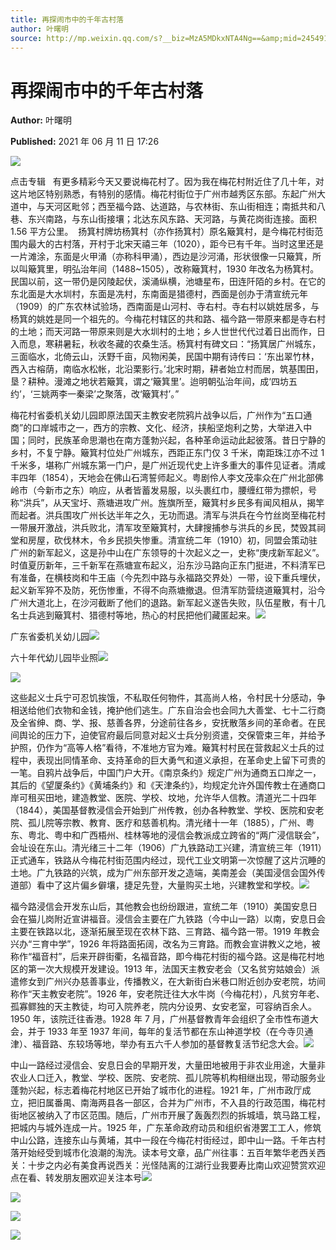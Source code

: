 ```yaml
---
title: 再探闹市中的千年古村落
author: 叶曙明
source: http://mp.weixin.qq.com/s?__biz=MzA5MDkxNTA4Ng==&amp;mid=2454911150&amp;idx=1&amp;sn=233d6d1d80e50bf119835cbf297d05da&amp;chksm=87a230cfb0d5b9d95da9e2fd03381a85b82c67975c8e98bf73736368dcc1f7da8677bb96605e#rd
---
```


# 再探闹市中的千年古村落

**Author:** 叶曙明

**Published:** 2021 年 06 月 11 日 17:26

![](https://mmbiz.qpic.cn/mmbiz_gif/Ljib4So7yuWiatGiapD46vqo7m44T8eaq8ibBdQ4X4vb5IjbXPz1oqBTMviaFP6jIJyQee86FMQ2piadtP4aLUjhJk5g/640?wx_fmt=gif)

点击专辑   有更多精彩今天又要说梅花村了。因为我在梅花村附近住了几十年，对这片地区特别熟悉，有特别的感情。梅花村街位于广州市越秀区东部。东起广州大道中，与天河区毗邻；西至福今路、达道路，与农林街、东山街相连；南抵共和八巷、东兴南路，与东山街接壤；北达东风东路、天河路，与黄花岗街连接。面积 1.56 平方公里。  扬箕村牌坊杨箕村（亦作扬箕村）原名簸箕村，是今梅花村街范围内最大的古村落，开村于北宋天禧三年（1020），距今已有千年。当时这里还是一片滩涂，东面是火甲涌（亦称科甲涌），西边是沙河涌，形状很像一只簸箕，所以叫簸箕里，明弘治年间（1488~1505），改称簸箕村，1930 年改名为杨箕村。民国以前，这一带仍是冈陵起伏，溪涌纵横，池塘星布，田连阡陌的乡村。在它的东北面是大水圳村，东面是冼村，东南面是猎德村，西面是创办于清宣统元年（1909）的广东农林试验场，西南面是山河村、寺右村。寺右村以姚姓居多，与杨箕的姚姓是同一个祖先的。今梅花村辖区的共和路、福今路一带原来都是寺右村的土地；而天河路一带原来则是大水圳村的土地；乡人世世代代过着日出而作，日入而息，寒耕暑耘，秋收冬藏的农桑生活。杨箕村有碑文曰：“扬箕居广州城东，三面临水，北倚云山，沃野千亩，风物闲美，民国中期有诗传曰：‘东出翠竹林，西入古榕荫，南临水松帐，北沿栗影行。’北宋时期，耕者始立村而居，筑基围田，垦？耕种。漫滩之地状若簸箕，谓之‘簸箕里’。迨明朝弘治年间，成‘四坊五约’，‘三姚两李一秦梁’之聚落，改‘簸箕村’。”

梅花村省委机关幼儿园即原法国天主教安老院鸦片战争以后，广州作为“五口通商”的口岸城市之一，西方的宗教、文化、经济，挟船坚炮利之势，大举进入中国；同时，民族革命思潮也在南方蓬勃兴起，各种革命运动此起彼落。昔日宁静的乡村，不复宁静。簸箕村位处广州城东，西距正东门仅 3 千米，南距珠江亦不过 1 千米多，堪称广州城东第一门户，是广州近现代史上许多重大的事件见证者。清咸丰四年（1854），天地会在佛山石湾誓师起义。粤剧伶人李文茂率众在广州北部佛岭市（今新市之东）响应，从者皆蓄发易服，以头裹红巾，腰缠红带为摽帜，号称“洪兵”，从天宝圩、燕塘进攻广州。旌旗所至，簸箕村乡民多有闻风相从，揭竿而起者。洪兵围攻广州长达半年之久，无功而退。清军与洪兵在今竹丝岗至梅花村一带展开激战，洪兵败北，清军攻至簸箕村，大肆搜捕参与洪兵的乡民，焚毁其祠堂和房屋，砍伐林木，令乡民损失惨重。清宣统二年（1910）初，同盟会策动驻广州的新军起义，这是孙中山在广东领导的十次起义之一，史称“庚戌新军起义”。时值夏历新年，三千新军在燕塘宣布起义，沿东沙马路向正东门挺进，不料清军已有准备，在横枝岗和牛王庙（今先烈中路与永福路交界处）一带，设下重兵埋伏，起义新军猝不及防，死伤惨重，不得不向燕塘撤退。但清军防营绕道簸箕村，沿今广州大道北上，在沙河截断了他们的退路。新军起义遂告失败，队伍星散，有十几名士兵逃到簸箕村、猎德村等地，热心的村民把他们藏匿起来。![](https://mmbiz.qpic.cn/mmbiz_jpg/PJWG74pLsMYKZ8LxS5mA3ibsF1Mcq9ZQZtlZk415e3Hsc0C6K5DXIyaaNxMjMtDqoBUpiboEiaXNIO6fGh2XbWsBA/640?wx_fmt=jpeg)

广东省委机关幼儿园![](https://mmbiz.qpic.cn/mmbiz_jpg/PJWG74pLsMYKZ8LxS5mA3ibsF1Mcq9ZQZakq49Lcq2zpicPyatZeicC0y4UQoDH8kRhoBpn5deibxTxnCUOtmVYy6Q/640?wx_fmt=jpeg)

六十年代幼儿园毕业照![](https://mmbiz.qpic.cn/mmbiz_jpg/PJWG74pLsMYKZ8LxS5mA3ibsF1Mcq9ZQZWb5N3YayVPxiaJPzhugnDjvAWKVrjG7MvzW5eoRYDR9JND7QFPQGpkw/640?wx_fmt=jpeg)

![](https://mmbiz.qpic.cn/mmbiz_png/Ljib4So7yuWiayq0PptW6FeMlRGNynYhvI3VVGyiaXl7OVLBNsbIm7WrsXkX6oSIwaAtksbFByGicqsZgASH8vcVxA/640?wx_fmt=png)

这些起义士兵宁可忍饥挨饿，不私取任何物件，其高尚人格，令村民十分感动，争相送给他们衣物和金钱，掩护他们逃生。广东自治会也会同九大善堂、七十二行商及全省绅、商、学、报、慈善各界，分途前往各乡，安抚散落乡间的革命者。在民间舆论的压力下，迫使官府最后同意对起义士兵分别资遣，交保管束三年，并给予护照，仍作为“高等人格”看待，不准地方官为难。簸箕村村民在营救起义士兵的过程中，表现出同情革命、支持革命的巨大勇气和道义承担，在革命史上留下可贵的一笔。自鸦片战争后，中国门户大开。《南京条约》规定广州为通商五口岸之一，其后的《望厦条约》《黄埔条约》和《天津条约》，均规定允许外国传教士在通商口岸可租买田地，建造教堂、医院、学校、坟地，允许华人信教。清道光二十四年（1844），美国基督教浸信会开始到广州传教，创办各种教堂、学校、医院和安老院、孤儿院等宗教、教育、医疗和慈善机构。清光绪十一年（1885），广州、粤东、粤北、粤中和广西梧州、桂林等地的浸信会教派成立跨省的“两广浸信联会”，会址设在东山。清光绪三十二年（1906）广九铁路动工兴建，清宣统三年（1911）正式通车，铁路从今梅花村街范围内经过，现代工业文明第一次惊醒了这片沉睡的土地。广九铁路的兴筑，成为广州东部开发之造端，美南差会（美国浸信会国外传道部）看中了这片偏乡僻壤，捷足先登，大量购买土地，兴建教堂和学校。![](https://mmbiz.qpic.cn/mmbiz_png/Ljib4So7yuWiayq0PptW6FeMlRGNynYhvI3VVGyiaXl7OVLBNsbIm7WrsXkX6oSIwaAtksbFByGicqsZgASH8vcVxA/640?wx_fmt=png)

福今路浸信会开发东山后，其他教会也纷纷跟进，宣统二年（1910）美国安息日会在猫儿岗附近宣讲福音。浸信会主要在广九铁路（今中山一路）以南，安息日会主要在铁路以北，逐渐拓展至现在农林下路、三育路、福今路一带。1919 年教会兴办“三育中学”，1926 年将路面拓阔，改名为三育路。而教会宣讲教义之地，被称作“福音村”，后来开辟街衢，名福音路，即今梅花村街的福今路。这是梅花村地区的第一次大规模开发建设。1913 年，法国天主教安老会（又名贫穷姑娘会）派遣修女到广州兴办慈善事业，传播教义，在大新街白米巷口附近创办安老院，坊间称作“天主教安老院”。1926 年，安老院迁往大水牛岗（今梅花村），凡贫穷年老、孤寡鳏独的天主教徒，均可入院养老，院内分设男、女安老室，可容纳百余人。1950 年，该院迁往香港。1928 年 7 月，广州基督教青年会组织了全市性布道大会，并于 1933 年至 1937 年间，每年的复活节都在东山神道学校（在今寺贝通津）、福音路、东较场等地，举办有五六千人参加的基督教复活节纪念大会。![](https://mmbiz.qpic.cn/mmbiz_jpg/PJWG74pLsMYKZ8LxS5mA3ibsF1Mcq9ZQZa2y55AnRjnDZlUR0mK4c1fXX9QFFE6zf6UIoLAp45XHsVgaLCFbYmw/640?wx_fmt=jpeg)

中山一路经过浸信会、安息日会的早期开发，大量田地被用于非农业用途，大量非农业人口迁入，教堂、学校、医院、安老院、孤儿院等机构相继出现，带动服务业蓬勃兴起，标志着梅花村地区已开始了城市化的进程。1921 年，广州市政厅成立，把旧属番禺、南海两县各一部区，合并为广州市，不入县的行政范围，梅花村街地区被纳入了市区范围。随后，广州市开展了轰轰烈烈的拆城墙，筑马路工程，把城内与城外连成一片。1925 年，广东革命政府动员和组织省港罢工工人，修筑中山公路，连接东山与黄埔，其中一段在今梅花村街经过，即中山一路。千年古村落开始经受到城市化浪潮的淘洗。读本号文章，品广州往事：五百年繁华老西关西关：十步之内必有美食再说西关：光怪陆离的江湖行业我要寿比南山欢迎赞赏欢迎点在看、转发朋友圈欢迎关注本号![](https://mmbiz.qpic.cn/mmbiz_jpg/PJWG74pLsMYKZ8LxS5mA3ibsF1Mcq9ZQZ7pf3iafTW88DevbZGxPaUEWWlNkg7EVmEen1spzXZg9RZc42pOeyAUw/640?wx_fmt=jpeg)

![](https://mmbiz.qpic.cn/mmbiz_jpg/PJWG74pLsMYKZ8LxS5mA3ibsF1Mcq9ZQZHG6hFpwcQ0GcQL4dKxI7qv7eukmZzyl9M3KGOExXvY5bwOdZkCcT1g/640?wx_fmt=jpeg)

![](https://mmbiz.qpic.cn/mmbiz_png/Ljib4So7yuWiaG1vgy4D8RkO1ew0FXXWWtI22IiayRT6EMDYboqnl8mxMzd0N74XljuQIcGzITw97FJXbwcvNmoog/640?wx_fmt=png)

![](https://mmbiz.qpic.cn/mmbiz_png/PJWG74pLsMbxzxSWsbSxWa401icEeDUWiawxAxbdgTq3LmtribGicfmgEgabFONInhdrQRwY9Y4pmxRGlAoaQAaMDA/640?wx_fmt=jpeg)
